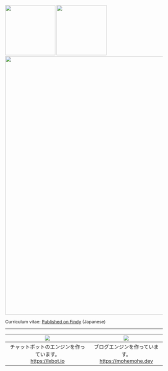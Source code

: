 <span>
  <img height="160px" src="https://github-readme-stats.vercel.app/api?username=mohemohe&show_icons=true&count_private=true" />
  <img height="160px" src="https://github-readme-stats.vercel.app/api/wakatime?username=mohemohe&layout=compact&langs_count=8" />
</span>
<span>
  <img width="826px" src="https://github-profile-trophy.vercel.app/?username=mohemohe&column=8" />
</span>

Curriculum vitae: [Published on Findy](https://findy-code.io/share_profiles/A_ZzVYhkloCFA) (Japanese)

----

| <a href="https://github.com/lxbot"><img src="https://github-readme-stats.vercel.app/api/pin/?username=lxbot&repo=lxbot" /></a> | <a href="https://github.com/mohemohe/parakeet"><img src="https://github-readme-stats.vercel.app/api/pin/?username=mohemohe&repo=parakeet" /></a> |
| :----: | :----: |
| チャットボットのエンジンを作っています。<br>https://lxbot.io | ブログエンジンを作っています。<br>https://mohemohe.dev |
